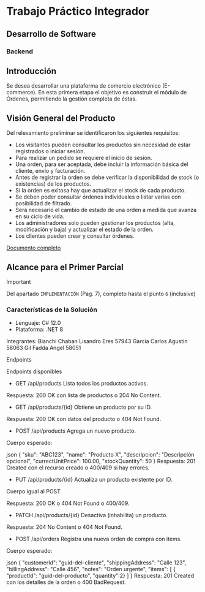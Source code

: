 # Trabajo Práctico Integrador
## Desarrollo de Software
### Backend

## Introducción
Se desea desarrollar una plataforma de comercio electrónico (E-commerce). 
En esta primera etapa el objetivo es construir el módulo de Órdenes, permitiendo la gestión completa de éstas.

## Visión General del Producto
Del relevamiento preliminar se identificaron los siguientes requisitos:
- Los visitantes pueden consultar los productos sin necesidad de estar registrados o iniciar sesión.
- Para realizar un pedido se requiere el inicio de sesión.
- Una orden, para ser aceptada, debe incluir la información básica del cliente, envío y facturación.
- Antes de registrar la orden se debe verificar la disponibilidad de stock (o existencias) de los productos.
- Si la orden es exitosa hay que actualizar el stock de cada producto.
- Se deben poder consultar órdenes individuales o listar varias con posibilidad de filtrado.
- Será necesario el cambio de estado de una orden a medida que avanza en su ciclo de vida.
- Los administradores solo pueden gestionar los productos (alta, modificación y baja) y actualizar el estado de la orden.
- Los clientes pueden crear y consultar órdenes.

[Documento completo](https://frtutneduar.sharepoint.com/:b:/s/DSW2025/ETueAd4rTe1Gilj_Yfi64RYB5oz9s2dOamxKSfMFPREbiA?e=azZcwg) 

## Alcance para el Primer Parcial
> [!IMPORTANT]
> Del apartado `IMPLEMENTACIÓN` (Pag. 7), completo hasta el punto `6` (inclusive)


### Características de la Solución

- Lenguaje: C# 12.0
- Plataforma: .NET 8

Integrantes:
Bianchi Chaban Lisandro Eres 57943
Garcia Carlos Agustin 58063
Gil Fadda Angel 58051


Endpoints

Endpoints disponibles
* GET /api/products
Lista todos los productos activos.

Respuesta: 200 OK con lista de productos o 204 No Content.

* GET /api/products/{id}
Obtiene un producto por su ID.

Respuesta: 200 OK con datos del producto o 404 Not Found.

* POST /api/products
Agrega un nuevo producto.

Cuerpo esperado:

json
{
  "sku": "ABC123",
  "name": "Producto X",
  "descripcion": "Descripción opcional",
  "currectUnitPrice": 100.00,
  "stockQuantity": 50
}
Respuesta: 201 Created con el recurso creado o 400/409 si hay errores.

* PUT /api/products/{id}
Actualiza un producto existente por ID.

Cuerpo igual al POST

Respuesta: 200 OK o 404 Not Found o 400/409.

* PATCH /api/products/{id}
Desactiva (inhabilita) un producto.

Respuesta: 204 No Content o 404 Not Found.

* POST /api/orders
Registra una nueva orden de compra con items.

Cuerpo esperado:

json
{
  "customerId": "guid-del-cliente",
  "shippingAddress": "Calle 123",
  "billingAddress": "Calle 456",
  "notes": "Orden urgente",
  "items": [
{
"productId": "guid-del-producto",
"quantity":2}
]
}
Respuesta: 201 Created con los detalles de la orden o 400 BadRequest.
